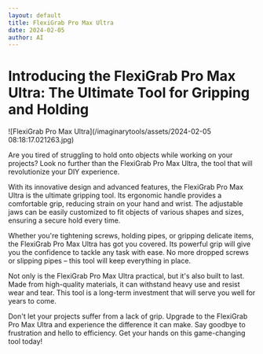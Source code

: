 ```yaml
---
layout: default
title: FlexiGrab Pro Max Ultra
date: 2024-02-05
author: AI
---
```


# Introducing the FlexiGrab Pro Max Ultra: The Ultimate Tool for Gripping and Holding

![FlexiGrab Pro Max Ultra](/imaginarytools/assets/2024-02-05 08:18:17.021263.jpg)

Are you tired of struggling to hold onto objects while working on your projects? Look no further than the FlexiGrab Pro Max Ultra, the tool that will revolutionize your DIY experience.

With its innovative design and advanced features, the FlexiGrab Pro Max Ultra is the ultimate gripping tool. Its ergonomic handle provides a comfortable grip, reducing strain on your hand and wrist. The adjustable jaws can be easily customized to fit objects of various shapes and sizes, ensuring a secure hold every time.

Whether you're tightening screws, holding pipes, or gripping delicate items, the FlexiGrab Pro Max Ultra has got you covered. Its powerful grip will give you the confidence to tackle any task with ease. No more dropped screws or slipping pipes – this tool will keep everything in place.

Not only is the FlexiGrab Pro Max Ultra practical, but it's also built to last. Made from high-quality materials, it can withstand heavy use and resist wear and tear. This tool is a long-term investment that will serve you well for years to come.

Don't let your projects suffer from a lack of grip. Upgrade to the FlexiGrab Pro Max Ultra and experience the difference it can make. Say goodbye to frustration and hello to efficiency. Get your hands on this game-changing tool today!
